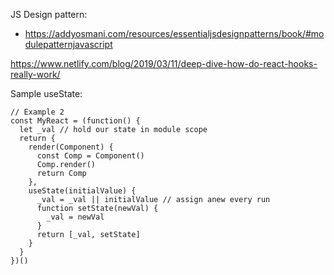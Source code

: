JS Design pattern:
* https://addyosmani.com/resources/essentialjsdesignpatterns/book/#modulepatternjavascript

https://www.netlify.com/blog/2019/03/11/deep-dive-how-do-react-hooks-really-work/

Sample useState:
```
// Example 2
const MyReact = (function() {
  let _val // hold our state in module scope
  return {
    render(Component) {
      const Comp = Component()
      Comp.render()
      return Comp
    },
    useState(initialValue) {
      _val = _val || initialValue // assign anew every run
      function setState(newVal) {
        _val = newVal
      }
      return [_val, setState]
    }
  }
})()
```
